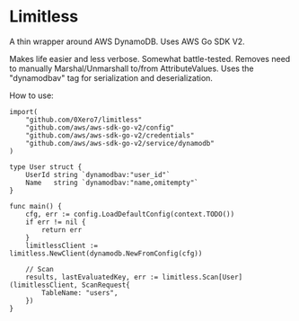 # Limitless

A thin wrapper around AWS DynamoDB. Uses AWS Go SDK V2.

Makes life easier and less verbose. Somewhat battle-tested. Removes need to manually Marshal/Unmarshall to/from AttributeValues. Uses the "dynamodbav" tag for serialization and deserialization.

How to use:

```
import(
    "github.com/0Xero7/limitless"
    "github.com/aws/aws-sdk-go-v2/config"
    "github.com/aws/aws-sdk-go-v2/credentials"
    "github.com/aws/aws-sdk-go-v2/service/dynamodb"
)

type User struct {
    UserId string `dynamodbav:"user_id"`
    Name   string `dynamodbav:"name,omitempty"`
}

func main() {
    cfg, err := config.LoadDefaultConfig(context.TODO())
    if err != nil {
        return err
    }
    limitlessClient := limitless.NewClient(dynamodb.NewFromConfig(cfg))

    // Scan
    results, lastEvaluatedKey, err := limitless.Scan[User](limitlessClient, ScanRequest{
        TableName: "users",
    })
}

```
